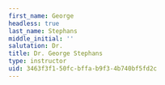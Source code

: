 ```yaml
---
first_name: George
headless: true
last_name: Stephans
middle_initial: ''
salutation: Dr.
title: Dr. George Stephans
type: instructor
uid: 3463f3f1-50fc-bffa-b9f3-4b740bf5fd2c
---
```

